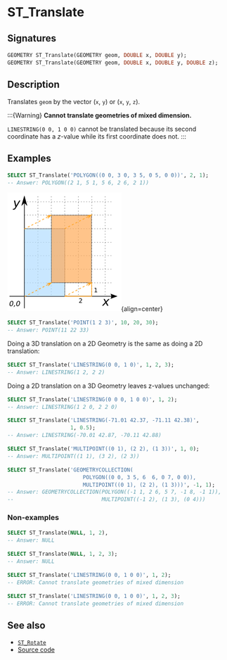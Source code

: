 # ST_Translate

## Signatures

```sql
GEOMETRY ST_Translate(GEOMETRY geom, DOUBLE x, DOUBLE y);
GEOMETRY ST_Translate(GEOMETRY geom, DOUBLE x, DOUBLE y, DOUBLE z);
```

## Description

Translates `geom` by the vector (`x`, `y`) or (`x`, `y`, `z`).

:::{Warning}
**Cannot translate geometries of mixed dimension.**

`LINESTRING(0 0, 1 0 0)` cannot be translated because its second coordinate has a *z*-value while its first coordinate does not.
:::

## Examples

```sql
SELECT ST_Translate('POLYGON((0 0, 3 0, 3 5, 0 5, 0 0))', 2, 1);
-- Answer: POLYGON((2 1, 5 1, 5 6, 2 6, 2 1))
```

![](./ST_Translate.png){align=center}

```sql
SELECT ST_Translate('POINT(1 2 3)', 10, 20, 30);
-- Answer: POINT(11 22 33)
```

Doing a 3D translation on a 2D Geometry is the same as doing a 2D translation:
```sql
SELECT ST_Translate('LINESTRING(0 0, 1 0)', 1, 2, 3);
-- Answer: LINESTRING(1 2, 2 2)
```
Doing a 2D translation on a 3D Geometry leaves z-values unchanged:
```sql
SELECT ST_Translate('LINESTRING(0 0 0, 1 0 0)', 1, 2);
-- Answer: LINESTRING(1 2 0, 2 2 0)
```
```sql
SELECT ST_Translate('LINESTRING(-71.01 42.37, -71.11 42.38)',
                    1, 0.5);
-- Answer: LINESTRING(-70.01 42.87, -70.11 42.88)
```
```sql
SELECT ST_Translate('MULTIPOINT((0 1), (2 2), (1 3))', 1, 0);
-- Answer: MULTIPOINT((1 1), (3 2), (2 3))
```
```sql
SELECT ST_Translate('GEOMETRYCOLLECTION(
                        POLYGON((0 0, 3 5, 6  6, 0 7, 0 0)),
                        MULTIPOINT((0 1), (2 2), (1 3)))', -1, 1);
-- Answer: GEOMETRYCOLLECTION(POLYGON((-1 1, 2 6, 5 7, -1 8, -1 1)),
--                            MULTIPOINT((-1 2), (1 3), (0 4)))
```

### Non-examples

```sql
SELECT ST_Translate(NULL, 1, 2),
-- Answer: NULL
```
```sql
SELECT ST_Translate(NULL, 1, 2, 3);
-- Answer: NULL
```
```sql
SELECT ST_Translate('LINESTRING(0 0, 1 0 0)', 1, 2);
-- ERROR: Cannot translate geometries of mixed dimension
```
```sql
SELECT ST_Translate('LINESTRING(0 0, 1 0 0)', 1, 2, 3);
-- ERROR: Cannot translate geometries of mixed dimension
```

## See also

* [`ST_Rotate`](../ST_Rotate)
* <a href="https://github.com/orbisgis/h2gis/blob/master/h2gis-functions/src/main/java/org/h2gis/functions/spatial/affine_transformations/ST_Translate.java" target="_blank">Source code</a>
